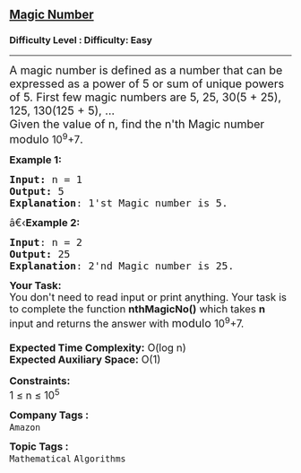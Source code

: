 <h2><a href="https://www.geeksforgeeks.org/problems/magic-number4431/1?page=3&company=Amazon&status=unsolved,attempted&sortBy=accuracy">Magic Number</a></h2><h3>Difficulty Level : Difficulty: Easy</h3><hr><div class="problems_problem_content__Xm_eO"><p><span style="font-size: 20px;">A magic number is defined as a number that can be expressed as a power of 5 or sum of unique powers of 5. First few magic numbers are 5, 25, 30(5 + 25), 125, 130(125 + 5), …<br>Given the value of n, find the n'th Magic number modulo </span><span style="font-size: 18px;">10<sup>9</sup>+7</span><span style="font-size: 20px;">.</span></p>
<p><span style="font-size: 18px;"><strong>Example 1:</strong></span></p>
<pre><span style="font-size: 18px;"><strong>Input: </strong>n = 1
<strong>Output:</strong> 5
<strong>Explanation</strong>: 1'st Magic number is 5.</span></pre>
<p><span style="font-size: 18px;">â€‹<strong>Example 2:</strong></span></p>
<pre><span style="font-size: 18px;"><strong>Input</strong>: n = 2
<strong>Output:</strong> 25
<strong>Explanation</strong>: 2'nd Magic number is 25. </span></pre>
<p><span style="font-size: 18px;"><strong>Your Task:&nbsp;&nbsp;</strong><br>You don't need to read input or print anything. Your task is to complete the function&nbsp;<strong>nthMagicNo</strong><strong>()</strong>&nbsp;which takes <strong>n</strong> input and returns the answer with </span><span style="font-size: 20px;">modulo </span><span style="font-size: 18px;">10<sup>9</sup>+7</span><span style="font-size: 18px;">.<br><br><strong>Expected Time Complexity:</strong>&nbsp;O(log n)<br><strong>Expected Auxiliary Space:</strong>&nbsp;O(1)</span><br><br><span style="font-size: 18px;"><strong>Constraints:</strong><br>1 ≤ n ≤ 10<sup>5</sup></span></p></div><p><span style=font-size:18px><strong>Company Tags : </strong><br><code>Amazon</code>&nbsp;<br><p><span style=font-size:18px><strong>Topic Tags : </strong><br><code>Mathematical</code>&nbsp;<code>Algorithms</code>&nbsp;